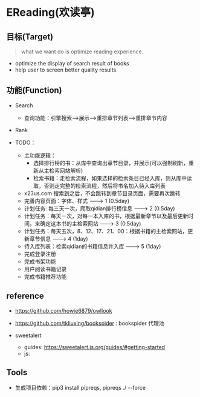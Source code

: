 # EReading(欢读亭)
## 目标(Target)
> what we want do is optimize reading experience.
- optimize the display of search result of books
- help user to screen better quality results

## 功能(Function)
- Search
    + 查询功能：引擎搜索-->展示-->重排章节列表-->重排章节内容
- Rank

- TODO：
    + 主功能逻辑：
        - 选择排行榜的书：从库中查询出章节目录，并展示(可以强制刷新，重新从主检索网站解析)
        - 检索书籍：走检索流程，如果选择的检索条目已经入库，则从库中读取，否则走完整的检索流程，然后将书名加入待入库列表
    - x23us.com 搜索到之后，不会跳转到章节目录页面，需要再次跳转
    + 完善内容页面：字体、样式 ---> 1 (0.5day)
    + 计划任务: 每三天一次，爬取qidian排行榜信息 ---> 2 (0.5day)
    + 计划任务：每天一次，对每一本入库的书，根据最新章节以及最后更新时间，来确定这本书的主检索网站 ---> 3 (0.5day)
    + 计划任务：每天五次，8、12、17、21、00：根据书籍的主检索网站，更新章节信息 ---> 4 (1day)
    + 待入库列表：检索qidian的书籍信息并入库 ---> 5 (1day)
    + 完成登录注册
    + 完成书架功能
    + 用户阅读书籍记录
    + 完成书籍推荐功能

## reference
- https://github.com/howie6879/owllook
- https://github.com/tkliuxing/bookspider : bookspider 代理池 

- sweetalert
    + guides: https://sweetalert.js.org/guides/#getting-started
    + js: <script src="https://unpkg.com/sweetalert/dist/sweetalert.min.js"></script>
## Tools
- 生成项目依赖：pip3 install pipreqs,  pipreqs  ./ --force
